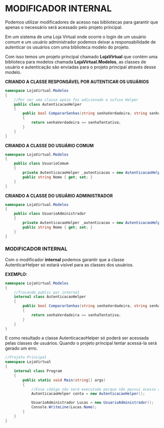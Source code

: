 # MODIFICADOR INTERNAL

Podemos utilizar modificadores de acesso nas bibliotecas para garantir que apenas o necessário será acessado pelo projeto principal.

Em um sistema de uma Loja Virtual onde ocorre o login de um usuário comum e um usuário administrador podemos deixar a responsabilidade de autenticar os usuários com uma biblioteca modelo do projeto.

Com isso temos um projeto principal chamado **LojaVirtual** que contém uma biblioteca para modelos chamada **LojaVirtual.Modelos**, as classes de usuário e autenticação são enviadas para o projeto principal através desse modelo.

**CRIANDO A CLASSE RESPONSÁVEL POR AUTENTICAR OS USUÁRIOS**

```csharp
namespace LojaVirtual.Modelos
{
    //Por ser uma classe apoio foi adicionado o sufixo Helper
    public class AutenticacaoHelper
    {
        public bool CompararSenhas(string senhaVerdadeira, string senhaTentativa)
        {
            return senhaVerdadeira == senhaTentativa;
        }
    }
}
```

**CRIANDO A CLASSE DO USUÁRIO COMUM**

```csharp
namespace LojaVirtual.Modelos
{
    public class UsuarioComum
    {
        private AutenticacaoHelper _autenticacao = new AutenticacaoHelper();
        public string Nome { get; set; }
    }
}
```

**CRIANDO A CLASSE DO USUÁRIO ADMINISTRADOR**

```csharp
namespace LojaVirtual.Modelos
{
    public class UsuarioAdministrador
    {
        private AutenticacaoHelper _autenticacao = new AutenticacaoHelper();
        public string Nome { get; set; }
    }
}
```

### MODIFICADOR INTERNAL

Com o modificador **internal** podemos garantir que a classe AutenticarHelper só estará visível para as classes dos usuários.

**EXEMPLO:**

```csharp
namespace LojaVirtual.Modelos
{
    //Trocando public por internal
    internal class AutenticacaoHelper
    {
        public bool CompararSenhas(string senhaVerdadeira, string senhaTentativa)
        {
            return senhaVerdadeira == senhaTentativa;
        }
    }
}
```

E como resultado a classe AutenticacaoHelper só poderá ser acessada pelas classes de usuários. Quando o projeto principal tentar acessá-la será gerado um erro.

```csharp
//Projeto Principal
namespace LojaVirtual
{
    internal class Program
    {
        public static void Main(string[] args)
        {
            //Esse código não será executado porque não possui acesso a classe AutenticacaoHelper
            AutenticacaoHelper conta = new AutenticacaoHelper();

            UsuarioAdministrador Lucas = new UsuarioAdministrador();
            Console.WriteLine(Lucas.Nome);
        }
    }
}
```